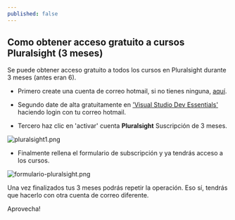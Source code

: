 ```yaml
---
published: false
---
```

## Como obtener acceso gratuito a cursos Pluralsight (3 meses)

Se puede obtener acceso gratuito a todos los cursos en Pluralsight durante 3 meses (antes eran 6).
- Primero create una cuenta de correo hotmail, si no tienes ninguna, [aquí](https://signup.live.com "https://signup.live.com").

- Segundo date de alta gratuitamente en ['Visual Studio Dev Essentials'](https://www.visualstudio.com/dev-essentials/ "https://www.visualstudio.com/dev-essentials/") haciendo login con tu correo hotmail.

- Tercero haz clic en 'activar' cuenta **Pluralsight** Suscripción de 3 meses.

![pluralsight1.png]({{site.baseurl}}/_posts/pluralsight1.png)


- Finalmente rellena el formulario de subscripción y ya tendrás acceso a los cursos.

![formulario-pluralsight.png]({{site.baseurl}}/_posts/formulario-pluralsight.png)

Una vez finalizados tus 3 meses podrás repetir la operación. Eso sí, tendrás que hacerlo con otra cuenta de correo diferente.

Aprovecha!
